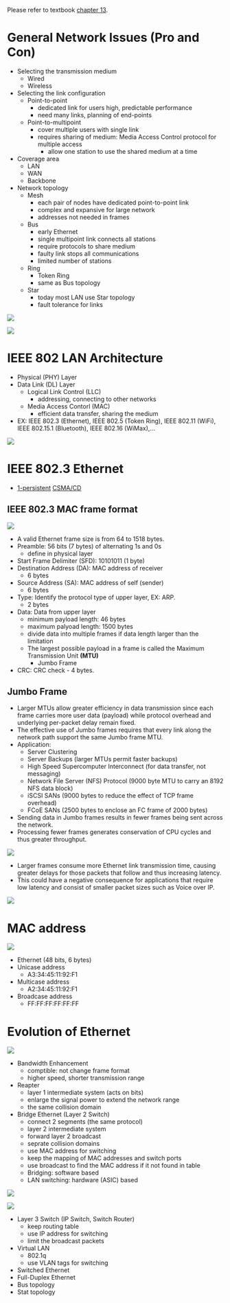 Please refer to textbook [chapter 13](https://github.com/cnchenpu/data-comm/blob/master/ppt/Ch13-Forouzan.ppt).

# General Network Issues (Pro and Con)
- Selecting the transmission medium
  - Wired
  - Wireless
- Selecting the link configuration
  - Point-to-point
    - dedicated link for users high, predictable performance
    - need many links, planning of end-points
  - Point-to-multipoint
    - cover multiple users with single link
    - requires sharing of medium: Media Access Control protocol for multiple access
      -  allow one station to use the shared medium at a time 
- Coverage area
  - LAN
  - WAN
  - Backbone
- Network topology
  - Mesh
    - each pair of nodes have dedicated point-to-point link
    - complex and expansive for large network
    - addresses not needed in frames
  - Bus
    - early Ethernet 
    - single multipoint link connects all stations
    - require protocols to share medium
    - faulty link stops all communications
    - limited number of stations
  - Ring
    - Token Ring
    - same as Bus topology
  - Star
    - today most LAN use Star topology
    - fault tolerance for links

![](fig/backbone-network.png)

![](fig/network-topology.png)

# IEEE 802 LAN Architecture
- Physical (PHY) Layer
- Data Link (DL) Layer
  - Logical Link Control (LLC)
    - addressing, connecting to other networks
  - Media Access Contorl (MAC)
    - efficient data transfer, sharing the medium
- EX: IEEE 802.3 (Ethernet), IEEE 802.5 (Token Ring), IEEE 802.11 (WiFi), IEEE 802.15.1 (Bluetooth), IEEE 802.16 (WiMax),... 

![](fig/IEEE-Ethernet.png)

# IEEE 802.3 Ethernet
- [1-persistent](https://github.com/cnchenpu/data-comm/blob/master/24_data-comm_datalink-MAC.md#how-to-sense-the-media-is-busy-or-available) [CSMA/CD](https://github.com/cnchenpu/data-comm/blob/master/24_data-comm_datalink-MAC.md#carrire-sense-multiple-access-with-collision-detection-csmacd)


## IEEE 802.3 MAC frame format
![](fig/802.3-MAC-frame.png)

- A valid Ethernet frame size is from  64  to  1518  bytes.
- Preamble: 56 bits (7 bytes) of alternating 1s and 0s 
  - define in physical layer
- Start Frame Delimiter (SFD): 10101011 (1 byte)
- Destination Address (DA): MAC address of receiver 
  - 6 bytes
- Source Address (SA): MAC address of self (sender) 
  - 6 bytes
- Type: Identify the protocol type of upper layer, EX: ARP.
  - 2 bytes
- Data: Data from upper layer
  - minimum payload length: 46 bytes
  - maximum palyoad length: 1500 bytes
  - divide data into multiple frames if data length larger than the limitation
  - The largest possible payload in a frame is called the Maximum Transmission Unit __(MTU)__
    - Jumbo Frame
- CRC: CRC check - 4 bytes.

## Jumbo Frame
- Larger MTUs allow greater efficiency in data transmission since each frame carries more user data (payload) while protocol overhead and underlying per-packet delay remain fixed. 
- The effective use of Jumbo frames requires that every link along the network path support the same Jumbo frame MTU.
- Application:
  - Server Clustering  
  - Server Backups (larger MTUs permit faster backups) 
  - High Speed Supercomputer Interconnect (for data transfer, not messaging) 
  - Network File Server (NFS) Protocol (9000 byte MTU to carry an 8192 NFS data block) 
  - iSCSI SANs (9000 bytes to reduce the effect of TCP frame overhead) 
  - FCoE SANs (2500 bytes to enclose an FC frame of 2000 bytes) 
- Sending data in Jumbo frames results in fewer frames being sent across the network. 
- Processing fewer frames generates conservation of CPU cycles and thus greater throughput.

![](fig/jumbo-frame-perf.png)

- Larger frames consume more Ethernet link transmission time, causing greater delays for those packets that follow and thus increasing latency.      
- This could have a negative consequence for applications that require low latency and consist of smaller packet sizes such as Voice over IP.

![](fig/frame-trans-time.png)

# MAC address
![](fig/mac-address.png)

- Ethernet (48 bits, 6 bytes) 
- Unicase address
  - A3:34:45:11:92:F1
- Multicase address
  - A2:34:45:11:92:F1
- Broadcase address
  - FF:FF:FF:FF:FF:FF

# Evolution of Ethernet
![](fig/Ethernet-evolution.png)

- Bandwidth Enhancement
  - comptible: not change frame format
  - higher speed, shorter transmission range
- Reapter
  - layer 1 intermediate system (acts on bits)
  - enlarge the signal power to extend the network range
  - the same collision domain
- Bridge Ethernet (Layer 2 Switch)
  - connect 2 segments (the same protocol)
  - layer 2 intermediate system
  - forward layer 2 broadcast
  - seprate collision domains
  - use MAC address for switching
  - keep the mapping of MAC addresses and switch ports
  - use broadcast to find the MAC address if it not found in table
  - Bridging: software based
  - LAN switching: hardware (ASIC) based

![](https://upload.wikimedia.org/wikipedia/commons/thumb/e/e8/Network_Bridging.png/800px-Network_Bridging.png)

![](fig/bridge-ethernet.png)
  
- Layer 3 Switch (IP Switch, Switch Router)
  - keep routing table  
  - use IP address for switching
  - limit the broadcast packets
- Virtual LAN
  - 802.1q
  - use VLAN tags for switching
- Switched Ethernet
- Full-Duplex Ethernet
- Bus topology
- Stat topology
